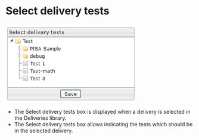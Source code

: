 <!--
parent: Deliveries
created_at: '2012-03-29 15:22:04'
updated_at: '2013-03-13 14:03:39'
authors:
    - 'Jérôme Bogaerts'
contributors:
    - 'Franck Gismondi'
tags:
    - Deliveries
-->

Select delivery tests
=====================

![](../resources/deliveries-selectdeliverytests.png)

-   The Select delivery tests box is displayed when a delivery is selected in the Deliveries library.
-   The Select delivery tests box allows indicating the tests which should be in the selected delivery.


